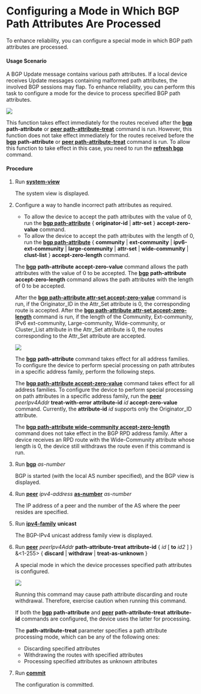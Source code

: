 Configuring a Mode in Which BGP Path Attributes Are Processed
=============================================================

To enhance reliability, you can configure a special mode in which BGP path attributes are processed.

#### Usage Scenario

A BGP Update message contains various path attributes. If a local device receives Update messages containing malformed path attributes, the involved BGP sessions may flap. To enhance reliability, you can perform this task to configure a mode for the device to process specified BGP path attributes.

![](../../../../public_sys-resources/note_3.0-en-us.png) 

This function takes effect immediately for the routes received after the [**bgp**](cmdqueryname=bgp+path-attribute) **path-attribute** or [**peer path-attribute-treat**](cmdqueryname=peer+path-attribute-treat) command is run. However, this function does not take effect immediately for the routes received before the [**bgp**](cmdqueryname=bgp+path-attribute) **path-attribute** or [**peer path-attribute-treat**](cmdqueryname=peer+path-attribute-treat) command is run. To allow this function to take effect in this case, you need to run the [**refresh bgp**](cmdqueryname=refresh+bgp) command.



#### Procedure

1. Run [**system-view**](cmdqueryname=system-view)
   
   
   
   The system view is displayed.
2. Configure a way to handle incorrect path attributes as required.
   
   
   * To allow the device to accept the path attributes with the value of 0, run the [**bgp path-attribute**](cmdqueryname=bgp+path-attribute) { **originator-id** | **attr-set** } **accept-zero-value** command.
   * To allow the device to accept the path attributes with the length of 0, run the [**bgp path-attribute**](cmdqueryname=bgp+path-attribute) { **community** | **ext-community** | **ipv6-ext-community** | **large-community** | **attr-set** | **wide-community** | **clust-list** } **accept-zero-length** command.
   
   The [**bgp**](cmdqueryname=bgp+path-attribute+accept-zero-value) **path-attribute** **accept-zero-value** command allows the path attributes with the value of 0 to be accepted. The [**bgp**](cmdqueryname=bgp+path-attribute+accept-zero-length) **path-attribute** **accept-zero-length** command allows the path attributes with the length of 0 to be accepted.
   
   After the [**bgp path-attribute attr-set accept-zero-value**](cmdqueryname=bgp+path-attribute+attr-set+accept-zero-value) command is run, if the Originator\_ID in the Attr\_Set attribute is 0, the corresponding route is accepted. After the [**bgp path-attribute attr-set accept-zero-length**](cmdqueryname=bgp+path-attribute+attr-set+accept-zero-length) command is run, if the length of the Community, Ext-community, IPv6 ext-community, Large-community, Wide-community, or Cluster\_List attribute in the Attr\_Set attribute is 0, the routes corresponding to the Attr\_Set attribute are accepted.
   
   ![](../../../../public_sys-resources/note_3.0-en-us.png) 
   
   The [**bgp**](cmdqueryname=bgp+path-attribute) **path-attribute** command takes effect for all address families. To configure the device to perform special processing on path attributes in a specific address family, perform the following steps.
   
   The [**bgp path-attribute accept-zero-value**](cmdqueryname=bgp+path-attribute+accept-zero-value) command takes effect for all address families. To configure the device to perform special processing on path attributes in a specific address family, run the [**peer**](cmdqueryname=peer+treat-with-error+attribute-id+accept-zero-value) *peerIpv4Addr* **treat-with-error** **attribute-id** *id* **accept-zero-value** command. Currently, the **attribute-id** *id* supports only the Originator\_ID attribute.
   
   The [**bgp path-attribute wide-community accept-zero-length**](cmdqueryname=bgp+path-attribute+wide-community+accept-zero-length) command does not take effect in the BGP RPD address family. After a device receives an RPD route with the Wide-Community attribute whose length is 0, the device still withdraws the route even if this command is run.
3. Run [**bgp**](cmdqueryname=bgp) *as-number*
   
   
   
   BGP is started (with the local AS number specified), and the BGP view is displayed.
4. Run [**peer**](cmdqueryname=peer) *ipv4-address* [**as-number**](cmdqueryname=as-number) *as-number*
   
   
   
   The IP address of a peer and the number of the AS where the peer resides are specified.
5. Run [**ipv4-family**](cmdqueryname=ipv4-family+unicast) **unicast**
   
   
   
   The BGP-IPv4 unicast address family view is displayed.
6. Run [**peer**](cmdqueryname=peer+path-attribute-treat+attribute-id+to+discard+withdraw) *peerIpv4Addr* **path-attribute-treat** **attribute-id** { *id* [ **to** *id2* ] } &<1-255> { **discard** | **withdraw** | **treat-as-unknown** }
   
   
   
   A special mode in which the device processes specified path attributes is configured.
   
   
   
   ![](../../../../public_sys-resources/note_3.0-en-us.png) 
   
   Running this command may cause path attribute discarding and route withdrawal. Therefore, exercise caution when running this command.
   
   If both the [**bgp**](cmdqueryname=bgp+path-attribute) **path-attribute** and [**peer**](cmdqueryname=peer+path-attribute-treat+attribute-id) **path-attribute-treat** **attribute-id** commands are configured, the device uses the latter for processing.
   
   The **path-attribute-treat** parameter specifies a path attribute processing mode, which can be any of the following ones:
   * Discarding specified attributes
   * Withdrawing the routes with specified attributes
   * Processing specified attributes as unknown attributes
7. Run [**commit**](cmdqueryname=commit)
   
   
   
   The configuration is committed.